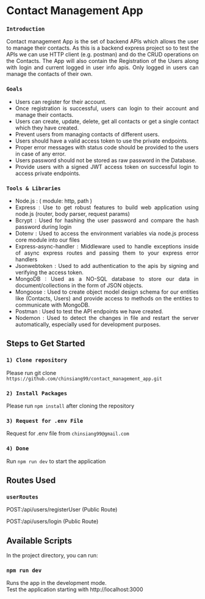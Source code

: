 # Contact Management App

### `Introduction`
<p align="justify">Contact management App is the set of backend APIs which allows the user to manage their contacts. As this is a backend express project so to test the APIs we can use HTTP client (e.g. postman) and do the CRUD operations on the Contacts. The App will also contain the Registration of the Users along with login and current logged in user info apis. Only logged in users can manage the contacts of their own.</p>

### `Goals`
<ul align="justify">
  <li>Users can register for their account.</li>
  <li>Once registration is successful, users can login to their account and manage their contacts.</li>
  <li>Users can create, update, delete, get all contacts or get a single contact which they have created.</li>
  <li>Prevent users from managing contacts of different users.</li>
  <li>Users should have a valid access token to use the private endpoints.</li>
  <li>Proper error messages with status code should be provided to the users in case of any error.</li>
  <li>Users password should not be stored as raw password in the Database.</li>
  <li>Provide users with a signed JWT access token on successful login to access private endpoints.</li>
</ul>

### `Tools & Libraries`

<ul align="justify">
  <li>Node.js : ( module: http, path )</li>
  <li>Express : Use to get robust features to build web application using node.js (router, body parser, request params)</li>
  <li>Bcrypt : Used for hashing the user password and compare the hash password during login</li>
  <li>Dotenv : Used to access the environment variables via node.js process core module into our files</li>
  <li>Express-async-handler : Middleware used to handle exceptions inside of async express routes and passing them to your express error handlers</li>
  <li>Jsonwebtoken : Used to add authentication to the apis by signing and verifying the access token.</li>
  <li>MongoDB : Used as a NO-SQL database to store our data in document/collections in the form of JSON objects.</li>
  <li>Mongoose : Used to create object model design schema for our entities like (Contacts, Users) and provide access to methods on the entities to communicate with MongoDB.</li>
  <li>Postman : Used to test the API endpoints we have created.</li> 
  <li>Nodemon : Used to detect the changes in file and restart the server automatically, especially used for development purposes.</li>
</ul>

## Steps to Get Started

### `1) Clone repository`

Please run git clone `https://github.com/chinsiang99/contact_management_app.git`

### `2) Install Packages`

Please run `npm install` after cloning the repository

### `3) Request for .env File`

Request for .env file from `chinsiang99@gmail.com`

### `4) Done`

Run `npm run dev` to start the application

## Routes Used

### `userRoutes`

POST:/api/users/registerUser (Public Route)

POST:/api/users/login (Public Route)

## Available Scripts

In the project directory, you can run:

### `npm run dev`

Runs the app in the development mode.\
Test the application starting with http://localhost:3000